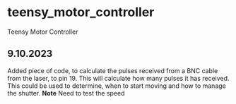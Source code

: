 # teensy_motor_controller
Teensy Motor Controller

## 9.10.2023

Added piece of code, to calculate the pulses received from a BNC cable from the laser, to pin 19.
This will calculate how many pulses it has received. This could be used to determine, when to start moving and how to manage the shutter.
**Note** Need to test the speed
